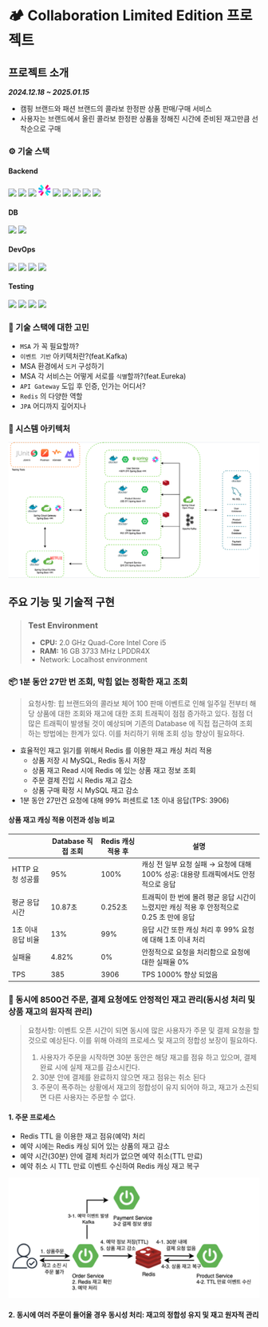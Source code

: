 🏕 Collaboration Limited Edition 프로젝트
====
프로젝트 소개 
----
***2024.12.18 ~ 2025.01.15***
- 캠핑 브랜드와 패션 브랜드의 콜라보 한정판 상품 판매/구매 서비스
- 사용자는 브랜드에서 올린 콜라보 한정판 상품을 정해진 시간에 준비된 재고만큼 선착순으로 구매


### ⚙️ 기술 스택
#### Backend
<img src="https://img.shields.io/badge/java-007396?style=for-the-badge&logo=java&logoColor=white"> <img src="https://img.shields.io/badge/springboot-6DB33F?style=for-the-badge&logo=springboot&logoColor=white"> <img src="https://img.shields.io/badge/Spring Security-6DB33F?style=for-the-badge&logo=springsecurity&logoColor=white"> <img src="https://raw.githubusercontent.com/ydmins/YdMinS/main/icons/jwt.png" alt="jwt" height="25px"/> <img src="https://img.shields.io/badge/MSA-F05032?style=for-the-badge&logoColor=white"> <img src="https://img.shields.io/badge/spring cloud gateway-6DB33F?style=for-the-badge&logo=spring&logoColor=white"> <img src="https://img.shields.io/badge/spring cloud eureka-6DB33F?style=for-the-badge&logo=spring&logoColor=white"> <img src="https://img.shields.io/badge/Apache Kafka-%3333333.svg?style=for-the-badge&logo=Apache Kafka&logoColor=white"> <img src="https://img.shields.io/badge/spring data JPA-007396?style=for-the-badge&logo=JPA&logoColor=white">

#### DB
<img src="https://img.shields.io/badge/mysql-4479A1?style=for-the-badge&logo=mysql&logoColor=white"> <img src="https://img.shields.io/badge/Redis-DC382D?style=for-the-badge&logo=Redis&logoColor=white">

#### DevOps
<img src="https://img.shields.io/badge/gradle-02303A?style=for-the-badge&logo=gradle&logoColor=white"> <img src="https://img.shields.io/badge/docker-%230db7ed.svg?style=for-the-badge&logo=docker&logoColor=white"> <img src="https://img.shields.io/badge/github-181717?style=for-the-badge&logo=github&logoColor=white"> <img src="https://img.shields.io/badge/git-F05032?style=for-the-badge&logo=git&logoColor=white">

#### Testing
<img src="https://img.shields.io/badge/JUnit5-25A162?style=for-the-badge&logo=JUnit5&logoColor=white"> <img src="https://img.shields.io/badge/Postman-FF6C37?style=for-the-badge&logo=Postman&logoColor=white"> <img src="https://img.shields.io/badge/nGrinder-6DB33F?style=for-the-badge&logoColor=white"> <img src="https://img.shields.io/badge/k6-7D64FF?style=for-the-badge&logo=k6&logoColor=white">

### 🧐 기술 스택에 대한 고민

- `MSA` 가 꼭 필요할까?
- `이벤트 기반` 아키텍처란?(feat.Kafka)
- MSA 환경에서 `도커` 구성하기
- MSA 각 서비스는 어떻게 서로를 `식별`할까?(feat.Eureka)
- `API Gateway` 도입 후 인증, 인가는 어디서?
- `Redis` 의 다양한 역할
- `JPA` 어디까지 깊어지나

### 🩻 시스템 아키텍처
![img.png](images/systemwhite.png)

주요 기능 및 기술적 구현
---

> ### Test Environment
> - **CPU:** 2.0 GHz Quad-Core Intel Core i5
> - **RAM:** 16 GB 3733 MHz LPDDR4X
> - Network: Localhost environment
### 📦 1분 동안 27만 번 조회, 막힘 없는 정확한 재고 조회
>요청사항: 힙 브랜드와의 콜라보 체어 100 판매 이벤트로 인해 일주일 전부터 해당 상품에 대한 조회와 재고에 대한 조회 트래픽이 점점 증가하고 있다. 
점점 더 많은 트래픽이 발생될 것이 예상되며 기존의 Database 에 직접 접근하여 조회 하는 방법에는 한계가 있다. 이를 처리하기 위해 조회 성능 향상이 필요하다.
- 효율적인 재고 읽기를 위해서 Redis 를 이용한 재고 캐싱 처리 적용
  - 상품 저장 시 MySQL, Redis 동시 저장
  - 상품 재고 Read 시에 Redis 에 있는 상품 재고 정보 조회
  - 주문 결제 진입 시 Redis 재고 감소
  - 상품 구매 확정 시 MySQL 재고 감소
- 1분 동안 27만건 요청에 대해 99% 퍼센트로 1초 이내 응답(TPS: 3906)

#### 상품 재고 캐싱 적용 이전과 성능 비교
|  | Database 직접 조회 | Redis 캐싱 적용 후 | 설명                                                   |
| --- | --- |---------------|------------------------------------------------------|
| HTTP 요청 성공률 | 95% | 100%          | 캐싱 전 일부 요청 실패 → 요청에 대해 100% 성공: 대용량 트래픽에서도 안정적으로 응답  |
| 평균 응답 시간 | 10.87초 | 0.252초        | 트래픽이 한 번에 몰려 평균 응답 시간이 느렸지만 캐싱 적용 후 안정적으로 0.25 초 만에 응답 |
| 1초 이내 응답 비율 | 13% | 99%           | 응답 시간 또한 캐싱 처리 후 99% 요청에 대해 1초 이내 처리                 |
| 실패율 | 4.82% | 0%            | 안정적으로 요청을 처리함으로 요청에 대한 실패율 0%                        |
| TPS | 385 | 3906          | TPS 1000% 향상 되었음                                   |

### 🦠 동시에 8500건 주문, 결제 요청에도 안정적인 재고 관리(동시성 처리 및 상품 재고의 원자적 관리)
>요청사항: 이벤트 오픈 시간이 되면 동시에 많은 사용자가 주문 및 결제 요청을 할 것으로 예상된다. 이를 위해 아래의 프로세스 및 재고의 정합성 보장이 필요하다.
> 1. 사용자가 주문을 시작하면 30분 동안은 해당 재고를 점유 하고 있으며, 결제 완료 시에 실제 재고를 감소시킨다.
> 2. 30분 안에 결제를 완료하지 않으면 재고 점유는 취소 된다
> 3. 주문이 폭주하는 상황에서 재고의 정합성이 유지 되어야 하고, 재고가 소진되면 다른 사용자는 주문할 수 없다.
#### 1. 주문 프로세스
- Redis TTL 을 이용한 재고 점유(예약) 처리
- 예약 시에는 Redis 캐싱 되어 있는 상품의 재고 감소
- 예약 시간(30분) 안에 결제 처리가 없으면 예약 취소(TTL 만료)
- 예약 취소 시 TTL 만료 이벤트 수신하여 Redis 캐싱 재고 복구

![order.png](images/order.png)

#### 2. 동시에 여러 주문이 들어올 경우 동시성 처리: 재고의 정합성 유지 및 재고 원자적 관리
